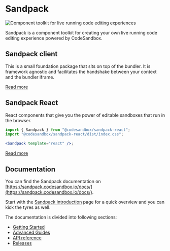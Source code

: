 # Sandpack

<img src="https://user-images.githubusercontent.com/4838076/143455636-1e118fa2-3c9d-48c0-898e-aa3f44a0ad66.gif" alt="Component toolkit for live running code editing experiences" />

Sandpack is a component toolkit for creating your own live running code editing experience powered by CodeSandbox.

## Sandpack client

This is a small foundation package that sits on top of the bundler. It is
framework agnostic and facilitates the handshake between your context and the bundler iframe.

[Read more](https://sandpack.codesandbox.io/docs/advanced-usage/client)

## Sandpack React

React components that give you the power of editable sandboxes that run in the browser.

```jsx
import { Sandpack } from "@codesandbox/sandpack-react";
import "@codesandbox/sandpack-react/dist/index.css";

<Sandpack template="react" />;
```

[Read more](https://sandpack.codesandbox.io/)

## Documentation

You can find the Sandpack documentation on [https://sandpack.codesandbox.io/docs/](https://sandpack.codesandbox.io/docs/).

Start with the [Sandpack introduction](https://sandpack.codesandbox.io/docs/) page for a quick overview and you can kick the tyres as well.

The documentation is divided into following sections:

-   [Getting Started](https://sandpack.codesandbox.io/docs/getting-started/install)
-   [Advanced Guides](https://sandpack.codesandbox.io/docs/advanced-usage/provider)
-   [API reference](https://sandpack.codesandbox.io/docs/api/client)
-   [Releases](https://sandpack.codesandbox.io/docs/releases)
